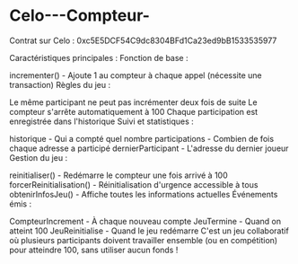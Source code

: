 # Celo---Compteur-

Contrat sur Celo : 0xc5E5DCF54C9dc8304BFd1Ca23ed9bB1533535977


Caractéristiques principales :
Fonction de base :

incrementer() - Ajoute 1 au compteur à chaque appel (nécessite une transaction)
Règles du jeu :

Le même participant ne peut pas incrémenter deux fois de suite
Le compteur s'arrête automatiquement à 100
Chaque participation est enregistrée dans l'historique
Suivi et statistiques :

historique - Qui a compté quel nombre
participations - Combien de fois chaque adresse a participé
dernierParticipant - L'adresse du dernier joueur
Gestion du jeu :

reinitialiser() - Redémarre le compteur une fois arrivé à 100
forcerReinitialisation() - Réinitialisation d'urgence accessible à tous
obtenirInfosJeu() - Affiche toutes les informations actuelles
Événements émis :

CompteurIncrement - À chaque nouveau compte
JeuTermine - Quand on atteint 100
JeuReinitialise - Quand le jeu redémarre
C'est un jeu collaboratif où plusieurs participants doivent travailler ensemble (ou en compétition) pour atteindre 100, sans utiliser aucun fonds !





